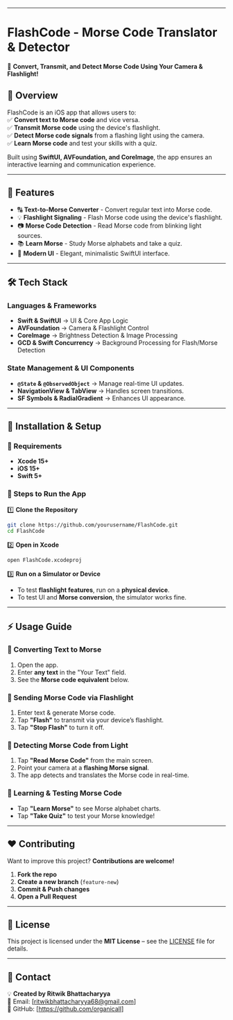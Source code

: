 

---

# **FlashCode - Morse Code Translator & Detector**  
🚀 **Convert, Transmit, and Detect Morse Code Using Your Camera & Flashlight!**  

## 📸 **Overview**  
FlashCode is an iOS app that allows users to:  
✅ **Convert text to Morse code** and vice versa.  
✅ **Transmit Morse code** using the device's flashlight.  
✅ **Detect Morse code signals** from a flashing light using the camera.  
✅ **Learn Morse code** and test your skills with a quiz.  

Built using **SwiftUI, AVFoundation, and CoreImage**, the app ensures an interactive learning and communication experience.  

---

## 🎯 **Features**  
- 🔠 **Text-to-Morse Converter** - Convert regular text into Morse code.  
- 💡 **Flashlight Signaling** - Flash Morse code using the device's flashlight.  
- 📷 **Morse Code Detection** - Read Morse code from blinking light sources.  
- 📚 **Learn Morse** - Study Morse alphabets and take a quiz.  
- 🎨 **Modern UI** - Elegant, minimalistic SwiftUI interface.  

---

## 🛠️ **Tech Stack**  
### **Languages & Frameworks**  
- **Swift & SwiftUI** → UI & Core App Logic  
- **AVFoundation** → Camera & Flashlight Control  
- **CoreImage** → Brightness Detection & Image Processing  
- **GCD & Swift Concurrency** → Background Processing for Flash/Morse Detection  

### **State Management & UI Components**  
- **`@State` & `@ObservedObject`** → Manage real-time UI updates.  
- **NavigationView & TabView** → Handles screen transitions.  
- **SF Symbols & RadialGradient** → Enhances UI appearance.  
 
---

## 🚀 **Installation & Setup**  

### **🔹 Requirements**  
- **Xcode 15+**  
- **iOS 15+**  
- **Swift 5+**  

### **🔹 Steps to Run the App**  
1️⃣ **Clone the Repository**  
```bash
git clone https://github.com/yourusername/FlashCode.git
cd FlashCode
```
2️⃣ **Open in Xcode**  
```bash
open FlashCode.xcodeproj
```
3️⃣ **Run on a Simulator or Device**  
- To test **flashlight features**, run on a **physical device**.  
- To test UI and **Morse conversion**, the simulator works fine.  

---

## ⚡ **Usage Guide**  

### **📌 Converting Text to Morse**  
1. Open the app.  
2. Enter **any text** in the "Your Text" field.  
3. See the **Morse code equivalent** below.  

### **📌 Sending Morse Code via Flashlight**  
1. Enter text & generate Morse code.  
2. Tap **"Flash"** to transmit via your device’s flashlight.  
3. Tap **"Stop Flash"** to turn it off.  

### **📌 Detecting Morse Code from Light**  
1. Tap **"Read Morse Code"** from the main screen.  
2. Point your camera at a **flashing Morse signal**.  
3. The app detects and translates the Morse code in real-time.  

### **📌 Learning & Testing Morse Code**  
- Tap **"Learn Morse"** to see Morse alphabet charts.  
- Tap **"Take Quiz"** to test your Morse knowledge!  

---


## ❤️ **Contributing**
Want to improve this project? **Contributions are welcome!**  
1. **Fork the repo**  
2. **Create a new branch** (`feature-new`)  
3. **Commit & Push changes**  
4. **Open a Pull Request**  

---

## 📄 License
This project is licensed under the **MIT License** – see the [LICENSE](https://github.com/organicall/FlashCode/blob/main/LICENCE) file for details.
 

---

## 📩 **Contact**
💡 **Created by Ritwik Bhattacharyya**  
📧 Email: [ritwikbhattacharyya68@gmail.com]  
🔗 GitHub: [https://github.com/organicall]  



